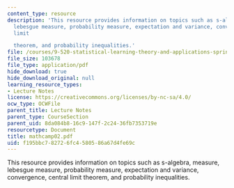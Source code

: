```yaml
---
content_type: resource
description: 'This resource provides information on topics such as s-algebra, measure,
  lebesgue measure, probability measure, expectation and variance, convergence, central
  limit

  theorem, and probability inequalities.'
file: /courses/9-520-statistical-learning-theory-and-applications-spring-2006/f195bbc782726fc4580586a67d4fe69c_mathcamp02.pdf
file_size: 103678
file_type: application/pdf
hide_download: true
hide_download_original: null
learning_resource_types:
- Lecture Notes
license: https://creativecommons.org/licenses/by-nc-sa/4.0/
ocw_type: OCWFile
parent_title: Lecture Notes
parent_type: CourseSection
parent_uid: 8da084b8-16c9-147f-2c24-36fb7353719e
resourcetype: Document
title: mathcamp02.pdf
uid: f195bbc7-8272-6fc4-5805-86a67d4fe69c
---
```

This resource provides information on topics such as s-algebra, measure, lebesgue measure, probability measure, expectation and variance, convergence, central limit
theorem, and probability inequalities.